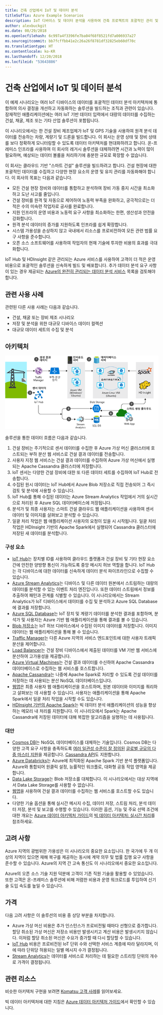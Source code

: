 ```yaml
---
title: 건축 산업에서 IoT 및 데이터 분석
titleSuffix: Azure Example Scenarios
description: IoT 디바이스 및 데이터 분석을 사용하여 건축 프로젝트의 포괄적인 관리 및 작업을 제공합니다.
author: alexbuckgit
ms.date: 08/29/2018
ms.openlocfilehash: 6c997a4f3396fe7ba04f68f8521fd7a006937a27
ms.sourcegitcommit: bb7fcffbb41e2c26a26f8781df32825eb60df70c
ms.translationtype: HT
ms.contentlocale: ko-KR
ms.lasthandoff: 12/20/2018
ms.locfileid: "53643886"
---
```

# <a name="iot-and-data-analytics-in-the-construction-industry"></a>건축 산업에서 IoT 및 데이터 분석

이 예제 시나리오는 여러 IoT 디바이스의 데이터를 포괄적인 데이터 분석 아키텍처에 통합하여 의사 결정을 개선하고 자동화하는 솔루션을 빌드하는 조직과 관련이 있습니다. 잠재적인 애플리케이션에는 여러 IoT 기반 데이터 입력에서 대량의 데이터를 수집하는 건설, 채굴, 제조 또는 기타 산업 솔루션이 포함됩니다.

이 시나리오에서는 한 건설 장비 제조업체가 IoT 및 GPS 기술을 사용하여 원격 분석 데이터를 전송하는 차량, 계량기 및 드론을 빌드합니다. 이 회사는 운영 상태 및 장비 상태를 보다 정확하게 모니터링할 수 있도록 데이터 아키텍처를 현대화하려고 합니다. 온-프레미스 인프라를 사용하여 이 회사의 레거시 솔루션을 대체하려면 시간과 노력이 많이 필요하며, 예상되는 데이터 볼륨을 처리하기에 충분한 규모로 확장할 수 없습니다.

이 회사는 클라우드 기반 "스마트 건설" 솔루션을 빌드하려고 합니다. 건설 현장에 대한 포괄적인 데이터를 수집하고 다양한 현장 요소의 운영 및 유지 관리를 자동화해야 합니다. 이 회사의 목표는 다음과 같습니다.

- 모든 건설 현장 장비와 데이터를 통합하고 분석하여 장비 가동 중지 시간을 최소화하고 도난 사고를 줄입니다.
- 건설 장비를 원격 및 자동으로 제어하여 노동력 부족을 완화하고, 궁극적으로는 더 적은 수의 미숙련 작업자로 공사를 완료합니다.
- 지원 인프라의 운영 비용과 노동력 요구 사항을 최소화하는 한편, 생산성과 안전을 강화합니다.
- 원격 분석 데이터의 증가를 지원하도록 인프라를 쉽게 확장합니다.
- 시스템 가용성을 손상하지 않고 국내에서 리소스를 프로비전하여 모든 관련 법률 요구 사항을 준수합니다.
- 오픈 소스 소프트웨어를 사용하여 작업자의 현재 기술에 투자한 비용의 효과를 극대화합니다.

IoT Hub 및 HDInsight 같은 관리되는 Azure 서비스를 사용하여 고객이 더 적은 운영 비용으로 포괄적인 솔루션을 신속하게 빌드 및 배포합니다. 추가 데이터 분석 요구 사항이 있는 경우 제공되는 [Azure의 완전히 관리되는 데이터 분석 서비스][product-category] 목록을 검토해야 합니다.

## <a name="relevant-use-cases"></a>관련 사용 사례

관련된 다른 사용 사례는 다음과 같습니다.

- 건설, 채굴 또는 장비 제조 시나리오
- 저장 및 분석을 위한 대규모 디바이스 데이터 컬렉션
- 대규모 데이터 세트의 수집 및 분석

## <a name="architecture"></a>아키텍처

![건설 산업의 IoT 및 데이터 분석을 위한 아키텍처][architecture]

솔루션을 통한 데이터 흐름은 다음과 같습니다.

1. 건설 장비는 주기적으로 센서 데이터를 수집한 후 Azure 가상 머신 클러스터에 호스트되는 부하 분산 웹 서비스로 건설 결과 데이터를 전송합니다.
2. 사용자 지정 웹 서비스는 건설 결과 데이터를 수집하여 Azure 가상 머신에서 실행되는 Apache Cassandra 클러스터에 저장합니다.
3. IoT 센서는 다양한 건설 장비에 대한 또 다른 데이터 세트를 수집하여 IoT Hub로 전송합니다.
4. 수집된 원시 데이터는 IoT Hub에서 Azure Blob 저장소로 직접 전송되어 그 즉시 검토 및 분석에 사용할 수 있습니다.
5. IoT Hub를 통해 수집된 데이터는 Azure Stream Analytics 작업에서 거의 실시간으로 처리된 후 Azure SQL 데이터베이스에 저장됩니다.
6. 분석가 및 최종 사용자는 스마트 건설 클라우드 웹 애플리케이션을 사용하여 센서 데이터 및 이미지를 살펴보고 분석할 수 있습니다.
7. 일괄 처리 작업은 웹 애플리케이션 사용자의 요청이 있을 시 시작됩니다. 일괄 처리 작업은 HDInsight 기반의 Apache Spark에서 실행되어 Cassandra 클러스터에 저장된 새 데이터를 분석합니다.

### <a name="components"></a>구성 요소

- [IoT Hub](/azure/iot-hub/about-iot-hub)는 장치별 ID를 사용하여 클라우드 플랫폼과 건설 장비 및 기타 현장 요소 간에 안전한 양방향 통신이 가능하도록 중앙 메시지 허브 역할을 합니다. IoT Hub는 각 디바이스에 대한 데이터를 신속하게 데이터 분석 파이프라인으로 수집할 수 있습니다.
- [Azure Stream Analytics](/azure/stream-analytics/stream-analytics-introduction)는 디바이스 및 다른 데이터 원본에서 스트림하는 대량의 데이터를 분석할 수 있는 이벤트 처리 엔진입니다. 또한 데이터 스트림에서 정보를 추출하여 패턴과 관계를 식별할 수 있습니다. 이 시나리오에서는 Stream Analytics가 IoT 디바이스에서 데이터를 수집 및 분석하고 Azure SQL Database에 결과를 저장합니다.
- [Azure SQL Database](/azure/sql-database/sql-database-technical-overview)는 IoT 장치 및 계량기 데이터를 분석한 결과를 포함하며, 분석가 및 사용자는 Azure 기반 웹 애플리케이션을 통해 결과를 볼 수 있습니다.
- [Blob 저장소](/azure/storage/blobs/storage-blobs-introduction)는 IoT 허브 디바이스에서 수집된 이미지 데이터를 저장합니다. 이미지 데이터는 웹 애플리케이션을 통해 볼 수 있습니다.
- [Traffic Manager](/azure/traffic-manager/traffic-manager-overview)는 다른 Azure 지역의 서비스 엔드포인트에 대한 사용자 트래픽 분산을 제어합니다.
- [Load Balancer](/azure/load-balancer/load-balancer-overview)는 건설 장비 디바이스에서 제출된 데이터를 VM 기반 웹 서비스에 분산하여 고가용성을 제공합니다.
- [Azure Virtual Machines](/azure/virtual-machines)는 건설 결과 데이터를 수신하여 Apache Cassandra 데이터베이스로 수집하는 웹 서비스를 호스트합니다.
- [Apache Cassandra](https://cassandra.apache.org)는 나중에 Apache Spark로 처리할 수 있도록 건설 데이터를 저장하는 데 사용되는 분산 NoSQL 데이터베이스입니다.
- [웹앱](/azure/app-service/app-service-web-overview)은 최종 사용자 웹 애플리케이션을 호스트하며, 원본 데이터와 이미지를 쿼리하고 살펴보는 데 사용할 수 있습니다. 사용자는 애플리케이션을 통해 Apache Spark에서 일괄 처리 작업을 시작할 수도 있습니다.
- [HDInsight 기반의 Apache Spark](/azure/hdinsight/spark/apache-spark-overview)는 빅 데이터 분석 애플리케이션의 성능을 향상하는 메모리 내 처리를 지원합니다. 이 시나리오에서 Spark는 Apache Cassandra에 저장된 데이터에 대해 복잡한 알고리즘을 실행하는 데 사용됩니다.

### <a name="alternatives"></a>대안

- [Cosmos DB](/azure/cosmos-db/introduction)는 NoSQL 데이터베이스를 대체하는 기술입니다. Cosmos DB는 다양한 고객 요구 사항을 충족하도록 [여러 일관성 수준이 잘 정의된](/azure/cosmos-db/consistency-levels) [글로벌 규모의 다중 마스터 지원](/azure/cosmos-db/multi-region-writers)을 제공합니다. [Cassandra API](/azure/cosmos-db/cassandra-introduction)도 지원합니다.
- [Azure Databricks](/azure/azure-databricks/what-is-azure-databricks)는 Azure에 최적화된 Apache Spark 기반 분석 플랫폼입니다. Azure와 통합되어 원클릭 설정, 능률적인 워크플로, 대화형 공동 작업 영역을 제공합니다.
- [Data Lake Storage](/azure/storage/data-lake-storage)는 Blob 저장소를 대체합니다. 이 시나리오에서는 대상 지역에서 Data Lake Storage를 사용할 수 없습니다.
- [웹앱](/azure/app-service)을 사용하여 건설 결과 데이터를 수집하는 웹 서비스를 호스트할 수도 있습니다.
- 다양한 기술 옵션을 통해 실시간 메시지 수집, 데이터 저장, 스트림 처리, 분석 데이터 저장, 분석 및 보고를 수행할 수 있습니다. 이러한 옵션, 기능 및 주요 선택 조건에 대한 개요는 [Azure 데이터 아키텍처 가이드](/azure/architecture/data-guide)의 [빅 데이터 아키텍처: 실시간 처리](/azure/architecture/data-guide/technology-choices/real-time-ingestion)를 참조하세요.

## <a name="considerations"></a>고려 사항

Azure 지역의 광범위한 가용성은 이 시나리오의 중요한 요소입니다. 한 국가에 두 개 이상의 지역이 있으면 재해 복구를 제공하는 동시에 계약 의무 및 법률 집행 요구 사항을 준수할 수 있습니다. Azure의 지역 간 고속 통신도 이 시나리오에서 중요한 요소입니다.

Azure의 오픈 소스 기술 지원 덕분에 고객이 기존 직원 기술을 활용할 수 있었습니다. 또한 고객은 온-프레미스 솔루션에 비해 저렴한 비용과 운영 워크로드를 투입하여 신기술 도입 속도를 높일 수 있습니다.

## <a name="pricing"></a>가격

다음 고려 사항은 이 솔루션의 비용 중 상당 부분을 차지합니다.

- Azure 가상 머신 비용은 추가 인스턴스가 프로비전될 때마다 선형으로 증가합니다. 할당 취소된 가상 머신은 저장소 비용만 발생시키고 계산 비용은 발생시키지 않습니다. 이처럼 할당 취소된 머신은 수요가 증가할 때 다시 할당할 수 있습니다.
- [IoT Hub](https://azure.microsoft.com/pricing/details/iot-hub) 비용은 프로비전된 IoT 단위 수와 선택한 서비스 계층에 따라 달라지며, 이에 따라 단위당 허용되는 일별 메시지 수가 결정됩니다.
- [Stream Analytics](https://azure.microsoft.com/pricing/details/stream-analytics)는 데이터를 서비스로 처리하는 데 필요한 스트리밍 단위의 개수로 가격이 결정됩니다.

## <a name="related-resources"></a>관련 리소스

비슷한 아키텍처 구현을 보려면 [Komatsu 고객 사례][customer-story]를 읽어보세요.

빅 데이터 아키텍처에 대한 지침은 [Azure 데이터 아키텍처 가이드](/azure/architecture/data-guide)에서 확인할 수 있습니다.

<!-- links -->

[product-category]: https://azure.microsoft.com/product-categories/analytics/
[customer-site]: https://home.komatsu/en/
[customer-story]: https://customers.microsoft.com/story/komatsu-manufacturing-azure-iot-hub-japan
[architecture]: ./media/architecture-big-data-with-iot.png
